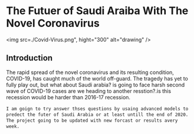 # The Futuer of Saudi Araiba With The Novel Coronavirus
<img src=./Covid-Virus.png", hight="300" alt="drawing" />

## Introduction
The rapid spread of the novel coronavirus and its resulting condition, COVID-19, has caught much of the world off-guard. The tragedy has yet to fully play out, but 
what about Saudi arabia? is going to face harsh second wave of COVID-19 cases are we heading to another resstion?.is this recession would be harder than 2016-17 
recession. 

```
I am goign to try answer thses questions by usaing advanced models to predect the futer of Saudi Arabia or at least untill the end of 2020. The project going to be updated with new forcast or results avery week.
```


